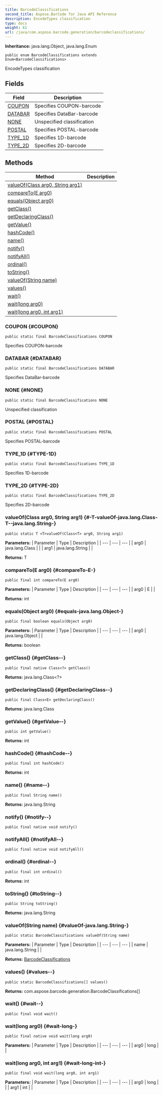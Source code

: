 ```yaml
---
title: BarcodeClassifications
second_title: Aspose.BarCode for Java API Reference
description: EncodeTypes classification
type: docs
weight: 61
url: /java/com.aspose.barcode.generation/barcodeclassifications/
---
```

**Inheritance:**
java.lang.Object, java.lang.Enum
```
public enum BarcodeClassifications extends Enum<BarcodeClassifications>
```

EncodeTypes classification
## Fields

| Field | Description |
| --- | --- |
| [COUPON](#COUPON) | Specifies COUPON-barcode |
| [DATABAR](#DATABAR) | Specifies DataBar-barcode |
| [NONE](#NONE) | Unspecified classification |
| [POSTAL](#POSTAL) | Specifies POSTAL-barcode |
| [TYPE_1D](#TYPE-1D) | Specifies 1D-barcode |
| [TYPE_2D](#TYPE-2D) | Specifies 2D-barcode |
## Methods

| Method | Description |
| --- | --- |
| [<T>valueOf(Class<T> arg0, String arg1)](#-T-valueOf-java.lang.Class-T--java.lang.String-) |  |
| [compareTo(E arg0)](#compareTo-E-) |  |
| [equals(Object arg0)](#equals-java.lang.Object-) |  |
| [getClass()](#getClass--) |  |
| [getDeclaringClass()](#getDeclaringClass--) |  |
| [getValue()](#getValue--) |  |
| [hashCode()](#hashCode--) |  |
| [name()](#name--) |  |
| [notify()](#notify--) |  |
| [notifyAll()](#notifyAll--) |  |
| [ordinal()](#ordinal--) |  |
| [toString()](#toString--) |  |
| [valueOf(String name)](#valueOf-java.lang.String-) |  |
| [values()](#values--) |  |
| [wait()](#wait--) |  |
| [wait(long arg0)](#wait-long-) |  |
| [wait(long arg0, int arg1)](#wait-long-int-) |  |
### COUPON {#COUPON}
```
public static final BarcodeClassifications COUPON
```


Specifies COUPON-barcode

### DATABAR {#DATABAR}
```
public static final BarcodeClassifications DATABAR
```


Specifies DataBar-barcode

### NONE {#NONE}
```
public static final BarcodeClassifications NONE
```


Unspecified classification

### POSTAL {#POSTAL}
```
public static final BarcodeClassifications POSTAL
```


Specifies POSTAL-barcode

### TYPE_1D {#TYPE-1D}
```
public static final BarcodeClassifications TYPE_1D
```


Specifies 1D-barcode

### TYPE_2D {#TYPE-2D}
```
public static final BarcodeClassifications TYPE_2D
```


Specifies 2D-barcode

### <T>valueOf(Class<T> arg0, String arg1) {#-T-valueOf-java.lang.Class-T--java.lang.String-}
```
public static T <T>valueOf(Class<T> arg0, String arg1)
```




**Parameters:**
| Parameter | Type | Description |
| --- | --- | --- |
| arg0 | java.lang.Class<T> |  |
| arg1 | java.lang.String |  |

**Returns:**
T
### compareTo(E arg0) {#compareTo-E-}
```
public final int compareTo(E arg0)
```




**Parameters:**
| Parameter | Type | Description |
| --- | --- | --- |
| arg0 | E |  |

**Returns:**
int
### equals(Object arg0) {#equals-java.lang.Object-}
```
public final boolean equals(Object arg0)
```




**Parameters:**
| Parameter | Type | Description |
| --- | --- | --- |
| arg0 | java.lang.Object |  |

**Returns:**
boolean
### getClass() {#getClass--}
```
public final native Class<?> getClass()
```




**Returns:**
java.lang.Class<?>
### getDeclaringClass() {#getDeclaringClass--}
```
public final Class<E> getDeclaringClass()
```




**Returns:**
java.lang.Class<E>
### getValue() {#getValue--}
```
public int getValue()
```




**Returns:**
int
### hashCode() {#hashCode--}
```
public final int hashCode()
```




**Returns:**
int
### name() {#name--}
```
public final String name()
```




**Returns:**
java.lang.String
### notify() {#notify--}
```
public final native void notify()
```




### notifyAll() {#notifyAll--}
```
public final native void notifyAll()
```




### ordinal() {#ordinal--}
```
public final int ordinal()
```




**Returns:**
int
### toString() {#toString--}
```
public String toString()
```




**Returns:**
java.lang.String
### valueOf(String name) {#valueOf-java.lang.String-}
```
public static BarcodeClassifications valueOf(String name)
```




**Parameters:**
| Parameter | Type | Description |
| --- | --- | --- |
| name | java.lang.String |  |

**Returns:**
[BarcodeClassifications](../../com.aspose.barcode.generation/barcodeclassifications)
### values() {#values--}
```
public static BarcodeClassifications[] values()
```




**Returns:**
com.aspose.barcode.generation.BarcodeClassifications[]
### wait() {#wait--}
```
public final void wait()
```




### wait(long arg0) {#wait-long-}
```
public final native void wait(long arg0)
```




**Parameters:**
| Parameter | Type | Description |
| --- | --- | --- |
| arg0 | long |  |

### wait(long arg0, int arg1) {#wait-long-int-}
```
public final void wait(long arg0, int arg1)
```




**Parameters:**
| Parameter | Type | Description |
| --- | --- | --- |
| arg0 | long |  |
| arg1 | int |  |

